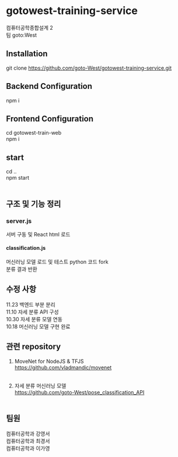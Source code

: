 # gotowest-training-service
컴퓨터공학종합설계 2 <br>
팀 goto:West

## Installation
git clone https://github.com/goto-West/gotowest-training-service.git

## Backend Configuration
npm i<br>

## Frontend Configuration
cd gotowest-train-web<br>
npm i <br>

## start
cd .. <br>
npm start<br><br> 


## 구조 및 기능 정리
### server.js
서버 구동 및 React html 로드 <br>
#### classification.js
머신러닝 모델 로드 및 테스트 python 코드 fork<br>
분류 결과 반환 <br>
## 수정 사항
11.23 백엔드 부분 분리 <br>
11.10 자세 분류 API 구성 <br>
10.30 자세 분류 모델 연동 <br>
10.18 머신러닝 모델 구현 완료 <br>


## 관련 repository

1. MoveNet for NodeJS & TFJS<br>
https://github.com/vladmandic/movenet <br><br>

2. 자세 분류 머신러닝 모델 <br>
https://github.com/goto-West/pose_classification_API<br><br>


## 팀원
컴퓨터공학과 강영서<br>
컴퓨터공학과 최경서<br>
컴퓨터공학과 이가영<br>


